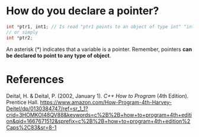 # How do you declare a pointer? 

```cpp  
int *ptr1, int1; // Is read "ptr1 points to an object of type int" "int1 is declared as an int" 
// or simply
int *ptr2; 
``` 
An asterisk (*) indicates that a variable is a pointer. Remember, pointers **can be declared to point to any type of object**. 




# References 
Deital, H. & Deital, P. (2002, January 1). *C++ How to Program* (4th Edition). Prentice Hall. <https://www.amazon.com/How-Program-4th-Harvey-Deitel/dp/0130384747/ref=sr_1_1?crid=3HOMKOI48QV88&keywords=c%2B%2B+how+to+program+4th+edition&qid=1667671512&sprefix=c%2B%2B+how+to+program+4th+edition%2Caps%2C83&sr=8-1>   
